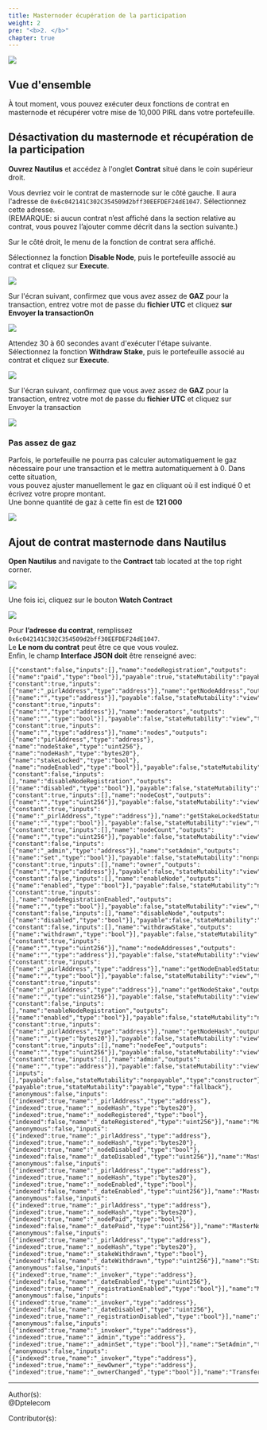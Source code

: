 ```yaml
---
title: Masternoder écupération de la participation
weight: 2
pre: "<b>2. </b>"
chapter: true
---
```

![](/images_headers/Masternodes.png)


## Vue d'ensemble

À tout moment, vous pouvez exécuter deux fonctions de contrat en masternode et récupérer votre mise de 10,000 PIRL dans votre portefeuille.  

## Désactivation du masternode et récupération de la participation  

**Ouvrez Nautilus** et accédez à l'onglet **Contrat** situé dans le coin supérieur droit.  

Vous devriez voir le contrat de masternode sur le côté gauche. Il aura l'adresse de `0x6c042141C302C354509d2bff30EEFDEF24dE1047`. Sélectionnez cette adresse.  
(REMARQUE: si aucun contrat n’est affiché dans la section relative au contrat, vous pouvez l’ajouter comme décrit dans la section suivante.)  

Sur le côté droit, le menu de la fonction de contrat sera affiché.  

Sélectionnez la fonction **Disable Node**, puis le portefeuille associé au contrat et cliquez sur **Execute**.  

![](/PirlCloud/masternodes/images/disable-node.png)

Sur l'écran suivant, confirmez que vous avez assez de **GAZ** pour la transaction, entrez votre mot de passe du **fichier UTC** et cliquez **sur Envoyer la transactionOn** 

![](/PirlCloud/masternodes/images/disable-node2.png)

Attendez 30 à 60 secondes avant d'exécuter l'étape suivante.  
Sélectionnez la fonction **Withdraw Stake**, puis le portefeuille associé au contrat et cliquez sur **Execute**.  

![](/PirlCloud/masternodes/images/withdraw-stake.png)

Sur l'écran suivant, confirmez que vous avez assez de **GAZ** pour la transaction, entrez votre mot de passe du **fichier UTC** et cliquez sur Envoyer la transaction  

![](/PirlCloud/masternodes/images/disable-node2.png)

### Pas assez de gaz  

Parfois, le portefeuille ne pourra pas calculer automatiquement le gaz nécessaire pour une transaction et le mettra automatiquement à 0. Dans cette situation,   
vous pouvez ajuster manuellement le gaz en cliquant où il est indiqué 0 et écrivez votre propre montant.  
Une bonne quantité de gaz à cette fin est de **121 000**  

![](/PirlCloud/masternodes/images/confirm-gas.png)

## Ajout de contrat  masternode dans Nautilus  

**Open Nautilus** and navigate to the **Contract** tab located at the top right corner.  

![](https://cdn-images-1.medium.com/max/1600/0*OW_7W9P_u0k7ZdmZ.png)

Une fois ici, cliquez sur le bouton **Watch Contract**  

![](https://cdn-images-1.medium.com/max/1600/0*wZbZlfAdjrUuhr53.png)

Pour **l’adresse du contrat**, remplissez `0x6c042141C302C354509d2bff30EEFDEF24dE1047`.  
Le **Le nom du contrat** peut être ce que vous voulez.  
Enfin, le champ **Interface JSON doit** être renseigné avec: 

```
[{"constant":false,"inputs":[],"name":"nodeRegistration","outputs":[{"name":"paid","type":"bool"}],"payable":true,"stateMutability":"payable","type":"function"},{"constant":true,"inputs":[{"name":"_pirlAddress","type":"address"}],"name":"getNodeAddress","outputs":[{"name":"","type":"address"}],"payable":false,"stateMutability":"view","type":"function"},{"constant":true,"inputs":[{"name":"","type":"address"}],"name":"moderators","outputs":[{"name":"","type":"bool"}],"payable":false,"stateMutability":"view","type":"function"},{"constant":true,"inputs":[{"name":"","type":"address"}],"name":"nodes","outputs":[{"name":"pirlAddress","type":"address"},{"name":"nodeStake","type":"uint256"},{"name":"nodeHash","type":"bytes20"},{"name":"stakeLocked","type":"bool"},{"name":"nodeEnabled","type":"bool"}],"payable":false,"stateMutability":"view","type":"function"},{"constant":false,"inputs":[],"name":"disableNodeRegistration","outputs":[{"name":"disabled","type":"bool"}],"payable":false,"stateMutability":"nonpayable","type":"function"},{"constant":true,"inputs":[],"name":"nodeCost","outputs":[{"name":"","type":"uint256"}],"payable":false,"stateMutability":"view","type":"function"},{"constant":true,"inputs":[{"name":"_pirlAddress","type":"address"}],"name":"getStakeLockedStatus","outputs":[{"name":"","type":"bool"}],"payable":false,"stateMutability":"view","type":"function"},{"constant":true,"inputs":[],"name":"nodeCount","outputs":[{"name":"","type":"uint256"}],"payable":false,"stateMutability":"view","type":"function"},{"constant":false,"inputs":[{"name":"_admin","type":"address"}],"name":"setAdmin","outputs":[{"name":"set","type":"bool"}],"payable":false,"stateMutability":"nonpayable","type":"function"},{"constant":true,"inputs":[],"name":"owner","outputs":[{"name":"","type":"address"}],"payable":false,"stateMutability":"view","type":"function"},{"constant":false,"inputs":[],"name":"enableNode","outputs":[{"name":"enabled","type":"bool"}],"payable":false,"stateMutability":"nonpayable","type":"function"},{"constant":true,"inputs":[],"name":"nodeRegistrationEnabled","outputs":[{"name":"","type":"bool"}],"payable":false,"stateMutability":"view","type":"function"},{"constant":false,"inputs":[],"name":"disableNode","outputs":[{"name":"disabled","type":"bool"}],"payable":false,"stateMutability":"nonpayable","type":"function"},{"constant":false,"inputs":[],"name":"withdrawStake","outputs":[{"name":"withdrawn","type":"bool"}],"payable":false,"stateMutability":"nonpayable","type":"function"},{"constant":true,"inputs":[{"name":"","type":"uint256"}],"name":"nodeAddresses","outputs":[{"name":"","type":"address"}],"payable":false,"stateMutability":"view","type":"function"},{"constant":true,"inputs":[{"name":"_pirlAddress","type":"address"}],"name":"getNodeEnabledStatus","outputs":[{"name":"","type":"bool"}],"payable":false,"stateMutability":"view","type":"function"},{"constant":true,"inputs":[{"name":"_pirlAddress","type":"address"}],"name":"getNodeStake","outputs":[{"name":"","type":"uint256"}],"payable":false,"stateMutability":"view","type":"function"},{"constant":false,"inputs":[],"name":"enableNodeRegistration","outputs":[{"name":"enabled","type":"bool"}],"payable":false,"stateMutability":"nonpayable","type":"function"},{"constant":true,"inputs":[{"name":"_pirlAddress","type":"address"}],"name":"getNodeHash","outputs":[{"name":"","type":"bytes20"}],"payable":false,"stateMutability":"view","type":"function"},{"constant":true,"inputs":[],"name":"nodeFee","outputs":[{"name":"","type":"uint256"}],"payable":false,"stateMutability":"view","type":"function"},{"constant":true,"inputs":[],"name":"admin","outputs":[{"name":"","type":"address"}],"payable":false,"stateMutability":"view","type":"function"},{"inputs":[],"payable":false,"stateMutability":"nonpayable","type":"constructor"},{"payable":true,"stateMutability":"payable","type":"fallback"},{"anonymous":false,"inputs":[{"indexed":true,"name":"_pirlAddress","type":"address"},{"indexed":true,"name":"_nodeHash","type":"bytes20"},{"indexed":true,"name":"_nodeRegistered","type":"bool"},{"indexed":false,"name":"_dateRegistered","type":"uint256"}],"name":"MasterNodeRegistered","type":"event"},{"anonymous":false,"inputs":[{"indexed":true,"name":"_pirlAddress","type":"address"},{"indexed":true,"name":"_nodeHash","type":"bytes20"},{"indexed":true,"name":"_nodeDisabled","type":"bool"},{"indexed":false,"name":"_dateDisabled","type":"uint256"}],"name":"MasterNodeDisabled","type":"event"},{"anonymous":false,"inputs":[{"indexed":true,"name":"_pirlAddress","type":"address"},{"indexed":true,"name":"_nodeHash","type":"bytes20"},{"indexed":true,"name":"_nodeEnabled","type":"bool"},{"indexed":false,"name":"_dateEnabled","type":"uint256"}],"name":"MasterNodeEnabled","type":"event"},{"anonymous":false,"inputs":[{"indexed":true,"name":"_pirlAddress","type":"address"},{"indexed":true,"name":"_nodeHash","type":"bytes20"},{"indexed":true,"name":"_nodePaid","type":"bool"},{"indexed":false,"name":"_datePaid","type":"uint256"}],"name":"MasterNodeRewarded","type":"event"},{"anonymous":false,"inputs":[{"indexed":true,"name":"_pirlAddress","type":"address"},{"indexed":true,"name":"_nodeHash","type":"bytes20"},{"indexed":true,"name":"_stakeWithdrawn","type":"bool"},{"indexed":false,"name":"_dateWithdrawn","type":"uint256"}],"name":"StakeWithdrawn","type":"event"},{"anonymous":false,"inputs":[{"indexed":true,"name":"_invoker","type":"address"},{"indexed":false,"name":"_dateEnabled","type":"uint256"},{"indexed":true,"name":"_registrationEnabled","type":"bool"}],"name":"MasterNodeRegistrationEnabled","type":"event"},{"anonymous":false,"inputs":[{"indexed":true,"name":"_invoker","type":"address"},{"indexed":false,"name":"_dateDisabled","type":"uint256"},{"indexed":true,"name":"_registrationDisabled","type":"bool"}],"name":"MasterNodeRegistrationDisabled","type":"event"},{"anonymous":false,"inputs":[{"indexed":true,"name":"_invoker","type":"address"},{"indexed":true,"name":"_admin","type":"address"},{"indexed":true,"name":"_adminSet","type":"bool"}],"name":"SetAdmin","type":"event"},{"anonymous":false,"inputs":[{"indexed":true,"name":"_invoker","type":"address"},{"indexed":true,"name":"_newOwner","type":"address"},{"indexed":true,"name":"_ownerChanged","type":"bool"}],"name":"TransferOwnership","type":"event"}]

```


---
Author(s):  
@Dptelecom


Contributor(s):

